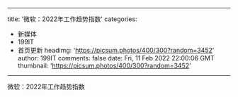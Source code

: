 
---
title: '微软：2022年工作趋势指数'
categories: 
 - 新媒体
 - 199IT
 - 首页更新
headimg: 'https://picsum.photos/400/300?random=3452'
author: 199IT
comments: false
date: Fri, 11 Feb 2022 22:00:06 GMT
thumbnail: 'https://picsum.photos/400/300?random=3452'
---

<div>   
微软：2022年工作趋势指数  
</div>
            